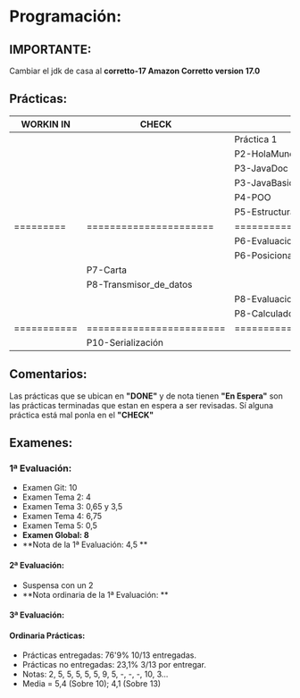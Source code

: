 # Programación:
## IMPORTANTE:
Cambiar el jdk de casa al **corretto-17 Amazon Corretto version 17.0**
## Prácticas:
| WORKIN IN |         CHECK          |             DONE              |    NOTA   |
| --------- | ---------------------- | ----------------------------- | --------- |
|           |                        | Práctica 1                    |     2     |
|           |                        | P2-HolaMundo                  |     5     |
|           |                        | P3-JavaDoc                    |     5     |
|           |                        | P3-JavaBasicIO                |     5     |
|           |                        | P4-POO                        |     5     |
|           |                        | P5-Estructuras_de_Control     |     5     |
| ========= | ====================== | ============================= | ========= |
|           |                        | P6-Evaluacion_de_Resultados   |     9     |
|           |                        | P6-Posicionamiento_BrazoRobot |     5     |
|           | P7-Carta               |                               |           |
|           | P8-Transmisor_de_datos |                               |           |
|           |                        | P8-Evaluacion-de-Resultados   | En espera |
|           |                        | P8-Calculadora_de_pila        |    10     |
|===========|========================|===============================|===========|
|           | P10-Serialización      |                               |     3     |
## Comentarios:
Las prácticas que se ubican en **"DONE"** y de nota tienen **"En Espera"** son las prácticas terminadas que estan en espera a ser revisadas. Sí alguna práctica está mal ponla en el **"CHECK"**
## Examenes:
### 1ª Evaluación:
+ Examen Git: 10
+ Examen Tema 2: 4
+ Examen Tema 3: 0,65 y 3,5
+ Examen Tema 4: 6,75
+ Examen Tema 5: 0,5
+ **Examen Global: 8**
+ **Nota de la 1ª Evaluación: 4,5 **
#### 2ª Evaluación:
+ Suspensa con un 2
+ **Nota ordinaria de la 1ª Evaluación: **
#### 3ª Evaluación:

#### Ordinaria Prácticas:
+ Prácticas entregadas: 76'9% 10/13 entregadas.
+ Prácticas no entregadas: 23,1% 3/13 por entregar.
+ Notas: 2, 5, 5, 5, 5, 5, 9, 5, -, -, -, 10, 3...
+ Media = 5,4 (Sobre 10); 4,1 (Sobre 13)
